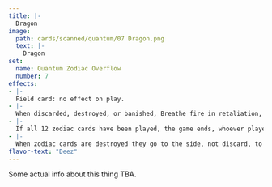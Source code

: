 ```yaml
---
title: |-
  Dragon
image: 
  path: cards/scanned/quantum/07 Dragon.png
  text: |-
    Dragon
set:
  name: Quantum Zodiac Overflow
  number: 7
effects: 
- |-
  Field card: no effect on play.
- |-
  When discarded, destroyed, or banished, Breathe fire in retaliation, burning (banishing) all cards in play.
- |-
  If all 12 zodiac cards have been played, the game ends, whoever played the most wins, 6-6 ends as a tie.
- |-
  When zodiac cards are destroyed they go to the side, not discard, to be counted at the end.
flavor-text: "Deez"
---
```

Some actual info about this thing TBA.
